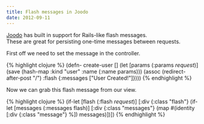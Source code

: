 ```yaml
---
title: Flash messages in Joodo
date: 2012-09-11
---
```

[Joodo](http://www.joodoweb.com/) has built in support for Rails-like flash messages.  
These are great for persisting one-time messages between requests.

First off we need to set the message in the controller.

{% highlight clojure %}
(defn- create-user []
  (let [params (:params *request*)]
    (save (hash-map :kind "user" :name (:name params)))
    (assoc
      (redirect-after-post "/")
      :flash {:messages ["User Created!"]})))
{% endhighlight %}

Now we can grab this flash message from our view.

{% highlight clojure %}
(if-let [flash (:flash *request*)]
  [:div {:class "flash"}
    (if-let [messages (:messages flash)]
      [:div {:class "messages"}
        (map #(identity [:div {:class "message"} %]) messages)])])
{% endhighlight %}
